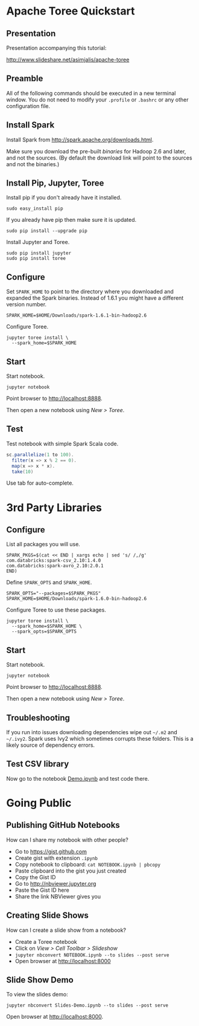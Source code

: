 # Apache Toree Quickstart

## Presentation

Presentation accompanying this tutorial:

<http://www.slideshare.net/asimjalis/apache-toree>

## Preamble

All of the following commands should be executed in a new terminal
window. You do not need to modify your `.profile` or `.bashrc` or any
other configuration file.

## Install Spark

Install Spark from <http://spark.apache.org/downloads.html>.

Make sure you download the pre-built *binaries* for Hadoop 2.6 and
later, and not the sources. (By default the download link will point
to the sources and not the binaries.)

## Install Pip, Jupyter, Toree

Install pip if you don't already have it installed.

    sudo easy_install pip

If you already have pip then make sure it is updated.

    sudo pip install --upgrade pip

Install Jupyter and Toree.

    sudo pip install jupyter
    sudo pip install toree

## Configure

Set `SPARK_HOME` to point to the directory where you downloaded and
expanded the Spark binaries. Instead of 1.6.1 you might have a
different version number.

    SPARK_HOME=$HOME/Downloads/spark-1.6.1-bin-hadoop2.6

Configure Toree. 

    jupyter toree install \
      --spark_home=$SPARK_HOME

## Start

Start notebook.

    jupyter notebook

Point browser to <http://localhost:8888>.

Then open a new notebook using *New > Toree*.

## Test

Test notebook with simple Spark Scala code.

```scala
sc.parallelize(1 to 100).
  filter(x => x % 2 == 0).
  map(x => x * x).
  take(10)
```

Use tab for auto-complete.

# 3rd Party Libraries

## Configure

List all packages you will use.

    SPARK_PKGS=$(cat << END | xargs echo | sed 's/ /,/g'
    com.databricks:spark-csv_2.10:1.4.0
    com.databricks:spark-avro_2.10:2.0.1
    END)

Define `SPARK_OPTS` and `SPARK_HOME`.

    SPARK_OPTS="--packages=$SPARK_PKGS"
    SPARK_HOME=$HOME/Downloads/spark-1.6.0-bin-hadoop2.6

Configure Toree to use these packages.

    jupyter toree install \
      --spark_home=$SPARK_HOME \
      --spark_opts=$SPARK_OPTS

## Start

Start notebook.

    jupyter notebook

Point browser to <http://localhost:8888>.

Then open a new notebook using *New > Toree*.

## Troubleshooting

If you run into issues downloading dependencies wipe out `~/.m2` and
`~/.ivy2`. Spark uses Ivy2 which sometimes corrupts these folders.
This is a likely source of dependency errors.

## Test CSV library

Now go to the notebook [Demo.ipynb](Demo.ipynb) and test code there.

# Going Public

## Publishing GitHub Notebooks

How can I share my notebook with other people?

- Go to <https://gist.github.com>
- Create gist with extension `.ipynb`
- Copy notebook to clipboard: `cat NOTEBOOK.ipynb | pbcopy`
- Paste clipboard into the gist you just created
- Copy the Gist ID
- Go to <http://nbviewer.jupyter.org>
- Paste the Gist ID here
- Share the link NBViewer gives you

## Creating Slide Shows

How can I create a slide show from a notebook?

- Create a Toree notebook
- Click on *View > Cell Toolbar > Slideshow*
- `jupyter nbconvert NOTEBOOK.ipynb --to slides --post serve`
- Open browser at <http://localhost:8000>

## Slide Show Demo

To view the slides demo:

    jupyter nbconvert Slides-Demo.ipynb --to slides --post serve

Open browser at <http://localhost:8000>.
